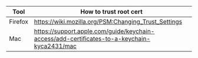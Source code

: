 | Tool    | How to trust root cert                                                                      |
| ------- | ------------------------------------------------------------------------------------------- |
| Firefox | https://wiki.mozilla.org/PSM:Changing_Trust_Settings                                        |
| Mac     | https://support.apple.com/guide/keychain-access/add-certificates-to-a-keychain-kyca2431/mac |
